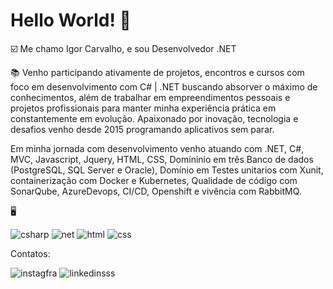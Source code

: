# Hello World! 👋

☑️ Me chamo Igor Carvalho, e sou Desenvolvedor .NET

📚 Venho participando ativamente de projetos, encontros e cursos com foco em desenvolvimento com C# | .NET buscando absorver o máximo de conhecimentos, além de trabalhar em empreendimentos pessoais e projetos profissionais para manter minha experiência prática em constantemente em evolução.
Apaixonado por inovação, tecnologia e desafios venho desde 2015 programando aplicativos sem parar.

Em minha jornada com desenvolvimento venho atuando com .NET, C#, MVC, Javascript, Jquery, HTML, CSS, Domíninio em
três Banco de dados (PostgreSQL, SQL Server e Oracle), Domínio em Testes unitarios com
Xunit, containerização com Docker e Kubernetes, Qualidade de código com SonarQube,
AzureDevops, CI/CD, Openshift e vivência com RabbitMQ.

🖥️


![csharp](https://github.com/valento45/igor.carvalho/assets/54119744/30c60a11-a648-4648-8b0f-c788fc614fdf)
![net](https://github.com/valento45/igor.carvalho/assets/54119744/93053858-7a45-4dd6-a002-2eb013b57537)
![html](https://github.com/valento45/igor.carvalho/assets/54119744/ac7d8ad8-dfd5-472d-9927-f37649bbb331)
![css](https://github.com/valento45/igor.carvalho/assets/54119744/2e93b6d3-8bbd-4d6b-bc0b-cce867fa0fce)


Contatos:


![instagfra](https://www.instagram.com/ihc_digitalsolutions/)
![linkedinsss](https://github.com/valento45/igor.carvalho/assets/54119744/5b720580-a032-4ff8-869e-648b9d24ebeb)
